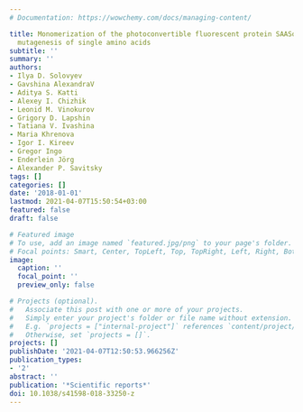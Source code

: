 ```yaml
---
# Documentation: https://wowchemy.com/docs/managing-content/

title: Monomerization of the photoconvertible fluorescent protein SAASoti by rational
  mutagenesis of single amino acids
subtitle: ''
summary: ''
authors:
- Ilya D. Solovyev
- Gavshina AlexandraV
- Aditya S. Katti
- Alexey I. Chizhik
- Leonid M. Vinokurov
- Grigory D. Lapshin
- Tatiana V. Ivashina
- Maria Khrenova
- Igor I. Kireev
- Gregor Ingo
- Enderlein Jörg
- Alexander P. Savitsky
tags: []
categories: []
date: '2018-01-01'
lastmod: 2021-04-07T15:50:54+03:00
featured: false
draft: false

# Featured image
# To use, add an image named `featured.jpg/png` to your page's folder.
# Focal points: Smart, Center, TopLeft, Top, TopRight, Left, Right, BottomLeft, Bottom, BottomRight.
image:
  caption: ''
  focal_point: ''
  preview_only: false

# Projects (optional).
#   Associate this post with one or more of your projects.
#   Simply enter your project's folder or file name without extension.
#   E.g. `projects = ["internal-project"]` references `content/project/deep-learning/index.md`.
#   Otherwise, set `projects = []`.
projects: []
publishDate: '2021-04-07T12:50:53.966256Z'
publication_types:
- '2'
abstract: ''
publication: '*Scientific reports*'
doi: 10.1038/s41598-018-33250-z
---
```

